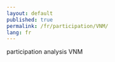```yaml
---
layout: default
published: true
permalink: /fr/participation/VNM/
lang: fr
---
```


participation analysis VNM
